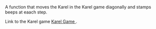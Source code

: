 A function that moves the Karel in the Karel game diagonally and stamps beeps at eaach step.  

Link to the Karel game [Karel Game ](https://stanford.edu/~cpiech/karel/ide.html "Karel Game").